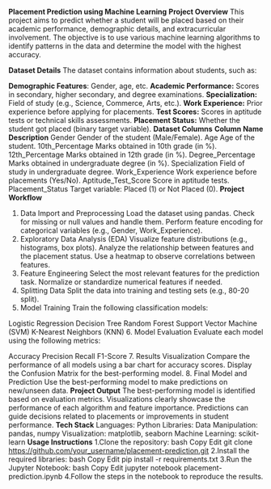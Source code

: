 **Placement Prediction using Machine Learning**
**Project Overview**
This project aims to predict whether a student will be placed based on their academic performance, demographic details, and extracurricular involvement. The objective is to use various machine learning algorithms to identify patterns in the data and determine the model with the highest accuracy.

**Dataset Details**
The dataset contains information about students, such as:

**Demographic Features**: Gender, age, etc.
**Academic Performance:** Scores in secondary, higher secondary, and degree examinations.
**Specialization:** Field of study (e.g., Science, Commerce, Arts, etc.).
**Work Experience:** Prior experience before applying for placements.
**Test Scores:** Scores in aptitude tests or technical skills assessments.
**Placement Status:** Whether the student got placed (binary target variable).
**Dataset Columns**
**Column Name	Description**
Gender	Gender of the student (Male/Female).
Age	Age of the student.
10th_Percentage	Marks obtained in 10th grade (in %).
12th_Percentage	Marks obtained in 12th grade (in %).
Degree_Percentage	Marks obtained in undergraduate degree (in %).
Specialization	Field of study in undergraduate degree.
Work_Experience	Work experience before placements (Yes/No).
Aptitude_Test_Score	Score in aptitude tests.
Placement_Status	Target variable: Placed (1) or Not Placed (0).
**Project Workflow**
1. Data Import and Preprocessing
Load the dataset using pandas.
Check for missing or null values and handle them.
Perform feature encoding for categorical variables (e.g., Gender, Work_Experience).
2. Exploratory Data Analysis (EDA)
Visualize feature distributions (e.g., histograms, box plots).
Analyze the relationship between features and the placement status.
Use a heatmap to observe correlations between features.
3. Feature Engineering
Select the most relevant features for the prediction task.
Normalize or standardize numerical features if needed.
4. Splitting Data
Split the data into training and testing sets (e.g., 80-20 split).
5. Model Training
Train the following classification models:

Logistic Regression
Decision Tree
Random Forest
Support Vector Machine (SVM)
K-Nearest Neighbors (KNN)
6. Model Evaluation
Evaluate each model using the following metrics:

Accuracy
Precision
Recall
F1-Score
7. Results Visualization
Compare the performance of all models using a bar chart for accuracy scores.
Display the Confusion Matrix for the best-performing model.
8. Final Model and Prediction
Use the best-performing model to make predictions on new/unseen data.
**Project Output**
The best-performing model is identified based on evaluation metrics.
Visualizations clearly showcase the performance of each algorithm and feature importance.
Predictions can guide decisions related to placements or improvements in student performance.
**Tech Stack**
Languages: Python
Libraries:
Data Manipulation: pandas, numpy
Visualization: matplotlib, seaborn
Machine Learning: scikit-learn
**Usage Instructions**
1.Clone the repository:
bash
Copy
Edit
git clone https://github.com/your_username/placement-prediction.git
2.Install the required libraries:
bash
Copy
Edit
pip install -r requirements.txt
3.Run the Jupyter Notebook:
bash
Copy
Edit
jupyter notebook placement-prediction.ipynb
4.Follow the steps in the notebook to reproduce the results.
